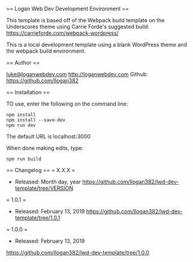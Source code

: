 

== Logan Web Dev Development Environment ==

This template is based off of the Webpack build template on the Underscores theme using Carrie Forde's suggested build: https://carrieforde.com/webpack-wordpress/


This is a local development template using a blank WordPress theme and the webpack build environment. 

== Author == 

luke@loganwebdev.com
http://loganwebdev.com
Github:
https://github.com/llogan382

== Installation ==

TO use, enter the following on the command line:

    npm install
    npm install --save-dev
    npm run dev

The default URL is 
    localhost:3000

When done making edits, type:

    npm run build


== Changelog ==
= X.X.X =
* Released: Month day, year
https://github.com/llogan382/lwd-dev-template/tree/VERSION



= 1.0.1 =
* Released: February 13, 2019
https://github.com/llogan382/lwd-dev-template/tree/1.0.1

= 1.0.0 =
* Released: February 13, 2019

https://github.com/llogan382/lwd-dev-template/tree/1.0.0








